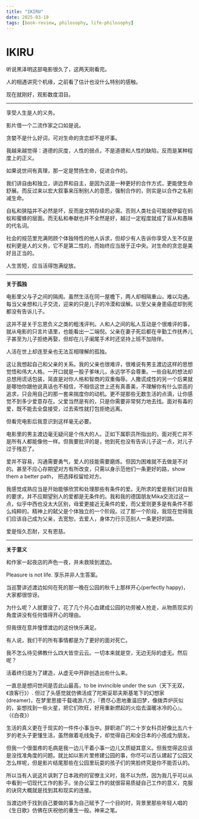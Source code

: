 ```yaml
---
title: "IKIRU"
date: 2025-03-18
tags: [book-review, philosophy, life-philosophy]
---
```


# IKIRU


听说黑泽明这部电影很久了，这两天刚看完。

人的相遇讲究个机缘，之前看了估计也没什么特别的感触。

现在就刚好，观影数度泪目。

---

享受人生是人的义务。

影片借一个二流作家之口如是说。

贪婪不是什么好词，可对生命的贪恋却不是坏事。

我越来越觉得：道德的灰度，人性的弱点，不是道德和人性的缺陷，反而是某种程度上的正义。

如果说世间有真理，那一定是赞扬生命，促进合作的。

我们讲自由和独立，讲边界和自主，是因为这是一种更好的合作方式，更能使生命舒展。而反过来以宏大叙事来压制别人的意愿，强制合作的，则实是以合作之名削减生命。

自私和狭隘并不必然是坏，反而是文明存续的必需。否则人类社会可能就停留在蚂蚁和蜜蜂的层面。而无私和奉献也并不全然是好，越过一定程度就成了盲从和愚昧的代名词。

社会的规范里充满罔顾个体独特性的他人诉求，但却少有人告诉你享受人生不仅是权利更是人的义务，它不是第二性的，而始终应当居于正中央。对生命的贪恋是美好且正当的。

人生苦短，应当活得饱满绽放。

---

**关于孤独**

电影里父与子之间的隔阂。虽然生活在同一屋檐下，两人却相隔重山，难以沟通。每当父亲想和儿子交流，迎来的只是儿子的冷漠和误解。以至父亲身患癌症却到死都没有告诉儿子。

这并不是关于忘恩负义之类的粗浅评判。人和人之间的私人互动是个很难评的事，就从电影的只言片语里，也能看出一二端倪。父亲在妻子死后都在辛勤工作抚养儿子甚至为儿子拒绝再娶，但却在儿子阑尾手术时还坚持上班不加陪伴。

人活在世上却连至亲也无法互相理解的孤独。

这让我想起自己和父亲的关系。我的父亲也很难评，很难说有男主渡边这样的思想觉悟和伟大人格。一开口就是一股子爹味儿，永远学不会尊重。一些自私的想法却总想用谎话包装，简直是对你人格和智商的双重侮辱。人撒谎成性的另一个后果就是哪怕你跟他说真话也不相信，不相信这世上还有真善美，不理解你有什么崇高的追求，只会用自己的那一套来揣度你的动机。更不提那些无数生活的点滴，让你感觉不到多少爱意存在。父爱当然是有的，只是你需要非常努力地去找。面对有毒的爱，既不能去全盘接受，过去索性就打包拒绝远离。

但看完电影后我意识到这样毫无必要。

电影里的男主渡边毫无疑问是个伟大的人。正如下属职员所指出的，面对死亡并不是所有人都能像他一样。但我要批评的是，他到死也没有告诉儿子这一点，对儿子过于残忍了。

爱并不容易，沟通需要勇气，爱人的技能需要磨炼。但因为困难就不去做是不对的。甚至不应心存期望对方有所改变，只需以身示范他们一条更好的路，show them a better path， 把选择权留给对方。

我感觉成熟应当是开始能够欣赏和处理那些有条件的爱。无所求的爱是我们对自我的要求，并不应期望别人的爱都是无条件的。我和我的德国朋友Mika交流过这一点，似乎中西也没太大区别，母爱更接近无条件的爱，而父爱则更多是有条件不那么纯粹的。精神上的弑父是个体独立的一个阶段。过了那一个阶段，我现在觉得我们应该自己成为父亲，去宽恕，去爱人，身体力行示范别人一条更好的路。

爱是恒久忍耐，又有恩慈。

---

**关于意义**

和作家一起夜店的声色一夜，并未救赎到渡边。

Pleasure is not life. 享乐并非人生答案。

当巡警讲述渡边如何在死的那一晚在公园的秋千上那样开心(perfectly happy)，大家都很惊讶。

为什么呢？人就要没了，花了几个月心血建成公园的功劳被人抢走，从物质现实的角度讲没有任何值得开心的理由。

但我很在意并憧憬渡边的这份快乐满足。

有人说，我们干的所有事情都是为了更好的面对死亡。

我不怎么待见佛教什么四大皆空云云。一切本来就是空，无边无际的虚无。然后呢？

活着终归是为了建造，从虚无中开辟创造出些什么来。

一直总是想问世间是否此山最高，to be invincible under the sun（天下无双，《浪客行》）. 但过了头感觉就仿佛活成了陀斯妥耶夫斯基笔下的幻想家(dreamer)，在梦里思接千载魂游八方，『费尽心思地重温旧梦，像拨弄炉灰似的，妄想找到一些火星，把它们吹旺，好用重新燃起的火焰去温暖冰冷的心』。（《白夜》）

生活的真义更在于现实的一件件小事当中。辞职进厂的二十岁女科员好像比五六十岁的老头子更懂生活，虽然做着毛线兔子，却觉得自己和全日本的小孩成为朋友。

但我一个很蛋疼的毛病是我一边儿干着小事一边儿又质疑其意义。但我觉得这应该是没找准角度的问题。就比如以影片里修建公园的事，你尽可以否认建起了公园又怎么样呢，但是影片结尾那些在公园里玩耍的孩子们的笑脸终究是你不能否认的。

所以当有人说这片讽刺了日本政府的官僚主义时，我不以为然，因为我几乎可以从中看到一切现代工作的影子。坐办公室工作的就很容易质疑自己工作的意义，克服的诀窍大概就是找到其和现实的连接。

当渡边终于找到自己要做的事为自己赋予了一个目的时，背景里那些年轻人唱的《生日歌》仿佛在庆祝他的重生一般。神来之笔。
